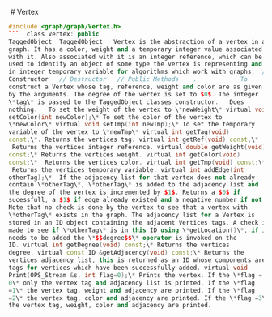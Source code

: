  # Vertex 

```cpp
#include <graph/graph/Vertex.h>
```  class Vertex: public
TaggedObject  TaggedObject   Vertex is the abstraction of a vertex in a
graph. It has a color, weight and a temporary integer value associated
with it. Also associated with it is an integer reference, which can be
used to identify an object of some type the vertex is representing and
in integer temporary variable for algorithms which work with graphs.  //
Constructor   // Destructor   // Public Methods    .            To
construct a Vertex whose tag, reference, weight and color are as given
by the arguments. The degree of the vertex is set to $0$. The integer
\*tag\* is passed to the TaggedObject classes constructor.   Does
nothing.   To set the weight of the vertex to \*newWeight\* virtual void
setColor(int newColor);\* To set the color of the vertex to
\*newColor\* virtual void setTmp(int newTmp);\* To set the temporary
variable of the vertex to \*newTmp\* virtual int getTag(void)
const;\*. Returns the vertices tag. virtual int getRef(void) const;\*
 Returns the vertices integer reference. virtual double getWeight(void)
const;\* Returns the vertices weight. virtual int getColor(void)
const;\*  Returns the vertices color. virtual int getTmp(void) const;\*
 Returns the vertices temporary variable. virtual int addEdge(int
otherTag);\*  If the adjacency list for that vertex does not already
contain \*otherTag\*, \*otherTag\* is added to the adjacency list and
the degree of the vertex is incremented by $1$. Returns a $0$ if
sucessfull, a $1$ if edge already existed and a negative number if not.
Note that no check is done by the vertex to see that a vertex with
\*otherTag\* exists in the graph. The adjacency list for a Vertex is
stored in an ID object containing the adjacent Vertices tags. A check is
made to see if \*otherTag\* is in this ID using \*getLocation()\*, if it
needs to be added the \*$$degree$$\* operator is invoked on the
ID. virtual int getDegree(void) const;\* Returns the vertices
degree. virtual const ID &getAdjacency(void) const;\* Returns the
vertices adjacency list, this is returned as an ID whose components are
tags for vertices which have been successfully added. virtual void
Print(OPS_Stream &s, int flag=0);\* Prints the vertex. If the \*flag =
0\* only the vertex tag and adjacency list is printed. If the \*flag
=1\* the vertex tag, weight and adjacency are printed. If the \*flag
=2\* the vertex tag, color and adjacency are printed. If the \*flag =3\*
the vertex tag, weight, color and adjacency are printed. 

